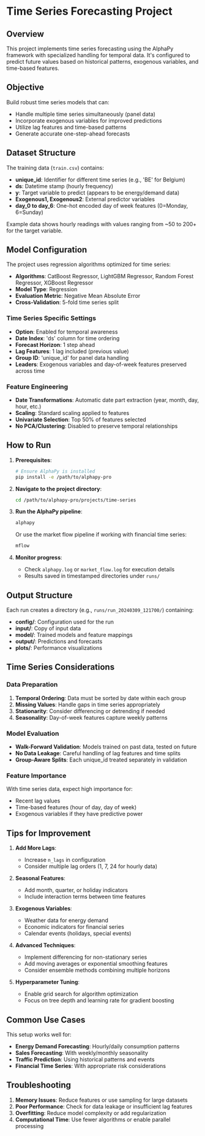 # Time Series Forecasting Project

## Overview

This project implements time series forecasting using the AlphaPy framework with specialized handling for temporal data. It's configured to predict future values based on historical patterns, exogenous variables, and time-based features.

## Objective

Build robust time series models that can:
- Handle multiple time series simultaneously (panel data)
- Incorporate exogenous variables for improved predictions
- Utilize lag features and time-based patterns
- Generate accurate one-step-ahead forecasts

## Dataset Structure

The training data (`train.csv`) contains:

- **unique_id**: Identifier for different time series (e.g., 'BE' for Belgium)
- **ds**: Datetime stamp (hourly frequency)
- **y**: Target variable to predict (appears to be energy/demand data)
- **Exogenous1, Exogenous2**: External predictor variables
- **day_0 to day_6**: One-hot encoded day of week features (0=Monday, 6=Sunday)

Example data shows hourly readings with values ranging from ~50 to 200+ for the target variable.

## Model Configuration

The project uses regression algorithms optimized for time series:

- **Algorithms**: CatBoost Regressor, LightGBM Regressor, Random Forest Regressor, XGBoost Regressor
- **Model Type**: Regression
- **Evaluation Metric**: Negative Mean Absolute Error
- **Cross-Validation**: 5-fold time series split

### Time Series Specific Settings

- **Option**: Enabled for temporal awareness
- **Date Index**: 'ds' column for time ordering
- **Forecast Horizon**: 1 step ahead
- **Lag Features**: 1 lag included (previous value)
- **Group ID**: 'unique_id' for panel data handling
- **Leaders**: Exogenous variables and day-of-week features preserved across time

### Feature Engineering

- **Date Transformations**: Automatic date part extraction (year, month, day, hour, etc.)
- **Scaling**: Standard scaling applied to features
- **Univariate Selection**: Top 50% of features selected
- **No PCA/Clustering**: Disabled to preserve temporal relationships

## How to Run

1. **Prerequisites**:
   ```bash
   # Ensure AlphaPy is installed
   pip install -e /path/to/alphapy-pro
   ```

2. **Navigate to the project directory**:
   ```bash
   cd /path/to/alphapy-pro/projects/time-series
   ```

3. **Run the AlphaPy pipeline**:
   ```bash
   alphapy
   ```

   Or use the market flow pipeline if working with financial time series:
   ```bash
   mflow
   ```

4. **Monitor progress**:
   - Check `alphapy.log` or `market_flow.log` for execution details
   - Results saved in timestamped directories under `runs/`

## Output Structure

Each run creates a directory (e.g., `runs/run_20240309_121700/`) containing:

- **config/**: Configuration used for the run
- **input/**: Copy of input data
- **model/**: Trained models and feature mappings
- **output/**: Predictions and forecasts
- **plots/**: Performance visualizations

## Time Series Considerations

### Data Preparation

1. **Temporal Ordering**: Data must be sorted by date within each group
2. **Missing Values**: Handle gaps in time series appropriately
3. **Stationarity**: Consider differencing or detrending if needed
4. **Seasonality**: Day-of-week features capture weekly patterns

### Model Evaluation

- **Walk-Forward Validation**: Models trained on past data, tested on future
- **No Data Leakage**: Careful handling of lag features and time splits
- **Group-Aware Splits**: Each unique_id treated separately in validation

### Feature Importance

With time series data, expect high importance for:
- Recent lag values
- Time-based features (hour of day, day of week)
- Exogenous variables if they have predictive power

## Tips for Improvement

1. **Add More Lags**: 
   - Increase `n_lags` in configuration
   - Consider multiple lag orders (1, 7, 24 for hourly data)

2. **Seasonal Features**:
   - Add month, quarter, or holiday indicators
   - Include interaction terms between time features

3. **Exogenous Variables**:
   - Weather data for energy demand
   - Economic indicators for financial series
   - Calendar events (holidays, special events)

4. **Advanced Techniques**:
   - Implement differencing for non-stationary series
   - Add moving averages or exponential smoothing features
   - Consider ensemble methods combining multiple horizons

5. **Hyperparameter Tuning**:
   - Enable grid search for algorithm optimization
   - Focus on tree depth and learning rate for gradient boosting

## Common Use Cases

This setup works well for:
- **Energy Demand Forecasting**: Hourly/daily consumption patterns
- **Sales Forecasting**: With weekly/monthly seasonality
- **Traffic Prediction**: Using historical patterns and events
- **Financial Time Series**: With appropriate risk considerations

## Troubleshooting

1. **Memory Issues**: Reduce features or use sampling for large datasets
2. **Poor Performance**: Check for data leakage or insufficient lag features
3. **Overfitting**: Reduce model complexity or add regularization
4. **Computational Time**: Use fewer algorithms or enable parallel processing